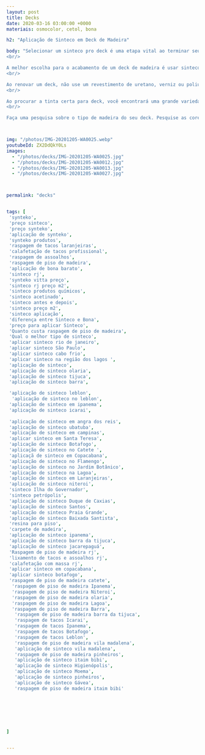 ```yaml
---
layout: post
title: Decks
date: 2020-03-16 03:00:00 +0000
materiais: osmocolor, cetol, bona

h2: "Aplicação de Sinteco em Deck de Madeira"

body: "Selecionar um sinteco pro deck é uma etapa vital ao terminar seu deck ou quando seu deck precisar ser repintado. Os decks de madeira estão expostos a condições climáticas severas e precisam ser protegidos com o tipo correto de sinteco.
<br/>

A melhor escolha para o acabamento de um deck de madeira é usar sinteco  para exteriores. Uma camada penetrante semitransparente fornecerá proteção adequada contra a água e o sol. Este tipo de sinteco para deck realça a beleza natural da madeira aumentando sua aparência.
<br/>

Ao renovar um deck, não use um revestimento de uretano, verniz ou poliuretano que se firma sobre a madeira, criando um acabamento “brilhante”. Esses tipos de acabamentos são usados principalmente para aplicações internas e quebram facilmente quando expostos às intempéries. A chuva e os fortes raios ultravioleta farão com que o poliuretano falhe rapidamente, o que sujeitará a madeira ao desgaste. O poliuretano formará bolhas e descascará na madeira externa. Isso criará um pesadelo para consertar onde o lixamento pesado estará envolvido na remoção. Se você deseja uma aparência límpida ou natural para o seu deck, considere um sinteco claro de deck de penetração profunda (sem película) ou, melhor ainda, uma tinta para deck semitransparente em um tom natural.
<br/>

Ao procurar a tinta certa para deck, você encontrará uma grande variedade de cores. Encontrar uma cor como Natural, Cedro ou Redwood em uma mancha semitransparente não esconderá o grão da madeira como uma mancha sólida ou tinta faria. Isso pode dar ao seu deck a aparência natural que você deseja, ao mesmo tempo em que dá à madeira umidade e proteção contra raios ultravioleta.
<br/>

Faça uma pesquisa sobre o tipo de madeira do seu deck. Pesquise as cores que darão os resultados finais que você deseja. Não aplique poliuretano em um deck ou pode prejudicar a beleza e longevidade do deck. Os elementos externos são muito duros para o poliuretano, tornando-o uma escolha ruim para uso externo no deck. Mantenha seu deck cuidado com a escolha adequada de sinteco para deck e ele estará lá para você aproveitar por muitos anos."



img: "/photos/IMG-20201205-WA0025.webp"
youtubeId: ZX2DdQkY0Ls
images:
  - "/photos/decks/IMG-20201205-WA0025.jpg"
  - "/photos/decks/IMG-20201205-WA0012.jpg"
  - "/photos/decks/IMG-20201205-WA0013.jpg"
  - "/photos/decks/IMG-20201205-WA0027.jpg"



permalink: "decks"


tags: [
 'synteko', 
 'preço sinteco',  
 'preço synteko', 
 'aplicação de synteko',  
 'synteko produtos',  
 'raspagem de tacos laranjeiras', 
 'calafetação de tacos profissional',  
 'raspagem de assoalhos', 
 'raspagem de piso de madeira',  
 'aplicação de bona barato', 
 'sinteco rj',
 'synteko vitta preço', 
 'sinteco rj preço m2',
 'sinteco produtos químicos',
 'sinteco acetinado',
 'sinteco antes e depois', 
 'sinteco preço m2', 
 'sinteco aplicação',
 'diferença entre Sinteco e Bona',
 'preço para aplicar Sinteco',
 'Quanto custa raspagem de piso de madeira', 
 'Qual o melhor tipo de sinteco',
 'aplicar sinteco rio de janeiro', 
 'aplicar sinteco São Paulo', 
 'aplicar sinteco cabo frio',
 'aplicar sinteco na região dos lagos ',
 'aplicação de sinteco', 
 'aplicação de sinteco olaria',
 'aplicação de sinteco tijuca',
 'aplicação de sinteco barra', 

 'aplicação de sinteco leblon',
  'aplicação de sinteco no leblon',  
 'aplicação de sinteco em ipanema', 
 'aplicação de sinteco icarai', 
     
 'aplicação de sinteco em angra dos reis',
 'aplicação de sinteco ubatuba', 
 'aplicação de sinteco em campinas', 
 'aplicar sinteco em Santa Teresa', 
 'aplicação de sinteco Botafogo', 
 'aplicação de sinteco no Catete ', 
 'aplicaçã de sinteco em Copacabana',
 'aplicação de sinteco no Flamengo', 
 'aplicação de sinteco no Jardim Botânico',
 'aplicação de sinteco na Lagoa', 
 'aplicação de sinteco em Laranjeiras', 
 'aplicação de sinteco niteroi', 
 'sinteco Ilha do Governador',
 'sinteco petrópolis',
 'aplicação de sinteco Duque de Caxias',
 'aplicação de sinteco Santos', 
 'aplicação de sinteco Praia Grande',
 'aplicação de sinteco Baixada Santista',
 'resina para piso',
 'carpete de madeira',
 'aplicação de sinteco ipanema',
 'aplicação de sinteco barra da tijuca',
 'aplicação de sinteco jacarepaguá',
 'Raspagem de piso de madeira rj', 
 'lixamento de tacos e assoalhos rj',
 'calafetação com massa rj',
 'aplicar sinteco em copacabana',
 'aplicar sinteco botafogo',
 'raspagem de piso de madeira catete',
  'raspagem de piso de madeira Ipanema',
  'raspagem de piso de madeira Niteroi',
  'raspagem de piso de madeira olaria',
  'raspagem de piso de madeira Lagoa',
  'raspagem de piso de madeira Barra',
   'raspagem de piso de madeira barra da tijuca',
   'raspagem de tacos Icarai',
   'raspagem de tacos Ipanema',
   'raspagem de tacos Botafogo',
   'raspagem de tacos Leblon',
   'raspagem de piso de madeira vila madalena',  
   'aplicação de sinteco vila madalena',
   'raspagem de piso de madeira pinheiros',  
   'aplicação de sinteco itaim bibi',
   'aplicação de sinteco Higienópolis',
   'aplicação de sinteco Moema',
   'aplicação de sinteco pinheiros',
   'aplicação de sinteco Gávea',
   'raspagem de piso de madeira itaim bibi'







] 


---
```




